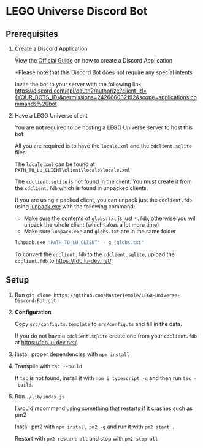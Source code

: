 # LEGO Universe Discord Bot

## Prerequisites

1. Create a Discord Application

   View the [Official Guide](https://discord.com/developers/docs/getting-started) on how to create a Discord Application

   \*Please note that this Discord Bot does not require any special intents

   Invite the bot to your server with the following link: https://discord.com/api/oauth2/authorize?client_id={YOUR_BOTS_ID}&permissions=242666032192&scope=applications.commands%20bot

2. Have a LEGO Universe client

   You are not required to be hosting a LEGO Universe server to host this bot

   All you are required is to have the `locale.xml` and the `cdclient.sqlite` files

   The `locale.xml` can be found at `PATH_TO_LU_CLIENT\client\locale\locale.xml`

   The `cdclient.sqlite` is not found in the client. You must create it from the `cdclient.fdb` which is found in unpacked clients.

   If you are using a packed client, you can unpack just the `cdclient.fdb` using [lunpack.exe](https://lu-dev.net/LUnpack/) with the following command:

   - Make sure the contents of `globs.txt` is just `*.fdb`, otherwise you will unpack the whole client (which takes a lot more time)
   - Make sure `lunpack.exe` and `globs.txt` are in the same folder

   ```sh
   lunpack.exe "PATH_TO_LU_CLIENT" - g "globs.txt"
   ```

   To convert the `cdclient.fdb` to the `cdclient.sqlite`, upload the `cdclient.fdb` to https://fdb.lu-dev.net/.

## Setup

1. Run `git clone https://github.com/MasterTemple/LEGO-Universe-Discord-Bot.git`
2. **Configuration**

   Copy `src/config.ts.template` to `src/config.ts` and fill in the data.

   If you do not have a `cdclient.sqlite` create one from your `cdclient.fdb` at https://fdb.lu-dev.net/.

3. Install proper dependencies with `npm install`
4. Transpile with `tsc --build`

   If `tsc` is not found, install it with `npm i typescript -g` and then run `tsc --build`.

5. Run `./lib/index.js`

   I would recommend using something that restarts if it crashes such as pm2

   Install pm2 with `npm install pm2 -g` and run it with `pm2 start .`

   Restart with `pm2 restart all` and stop with `pm2 stop all`
